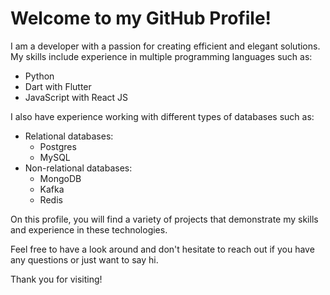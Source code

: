 # Welcome to my GitHub Profile!

I am a developer with a passion for creating efficient and elegant solutions. My skills include experience in multiple programming languages such as:

- Python
- Dart with Flutter
- JavaScript with React JS

I also have experience working with different types of databases such as:

- Relational databases:
  - Postgres
  - MySQL
- Non-relational databases:
  - MongoDB
  - Kafka
  - Redis

On this profile, you will find a variety of projects that demonstrate my skills and experience in these technologies.

Feel free to have a look around and don't hesitate to reach out if you have any questions or just want to say hi.

Thank you for visiting!
